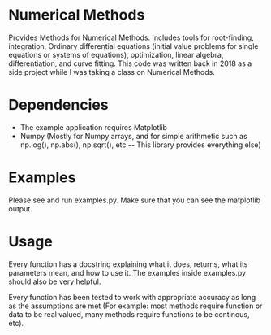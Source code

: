 # Numerical Methods 
Provides Methods for Numerical Methods. Includes tools for root-finding, integration, Ordinary differential equations (initial value problems for single equations or systems of equations), optimization, linear algebra, differentiation, and curve fitting. This code was written back in 2018 as a side project while I was taking a class on Numerical Methods.

# Dependencies
* The example application requires Matplotlib
* Numpy (Mostly for Numpy arrays, and for simple arithmetic such as np.log(), np.abs(), np.sqrt(), etc -- This library provides everything else)

# Examples
Please see and run examples.py. Make sure that you can see the matplotlib output. 

# Usage
Every function has a docstring explaining what it does, returns, what its parameters mean, and how to use it. The examples
inside examples.py should also be very helpful. 

Every function has been tested to work with appropriate accuracy as long as the assumptions are met (For example: most methods require function or data to be real valued, many methods require functions to be continous, etc).

